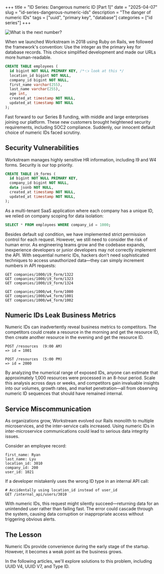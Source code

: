+++
title = "ID Series: Dangerous numeric ID [Part 1]"
date = "2025-04-07"
slug = "id-series-dangerous-numeric-ids"
description = "The danger of numeric IDs"
tags = ["uuid", "primary key", "database"]
categories = ["id series"]
+++

![What is the next number?](/images/posts/2025-05/2025-05-08-what-is-the-next-number.png)

When we launched Workstream in 2018 using Ruby on Rails, we followed the framework's convention: Use the integer as the primary key for database records. This choice simplified development and made our URLs more human-readable.

```sql
CREATE TABLE employees (
  id bigint NOT NULL PRIMARY KEY, /*👈 look at this */
  location_id bigint NOT NULL,
  company_id bigint NOT NULL,
  first_name varchar(255),
  last_name varchar(255),
  age int,
  created_at timestamp NOT NULL,
  updated_at timestamp NOT NULL
);
```

Fast forward to our Series B funding, with middle and large enterprises joining our platform. These new customers brought heightened security requirements, including SOC2 compliance. Suddenly, our innocent default choice of numeric IDs faced scrutiny.

## Security Vulnerabilities

Workstream manages highly sensitive HR information, including I9 and W4 forms. Security is our top priority.

```sql
CREATE TABLE i9_forms (
  id bigint NOT NULL PRIMARY KEY,
  company_id bigint NOT NULL,
  data jsonb NOT NULL,
  created_at timestamp NOT NULL,
  updated_at timestamp NOT NULL,
);
```

As a multi-tenant SaaS application where each company has a unique ID, we relied on company scoping for data isolation:

```sql
SELECT * FROM employees WHERE company_id = 1000;
```

Besides default sql condition, we have implemented strict permission control for each request. However, we still need to consider the risk of human error. As engineering teams grow and the codebase expands, inexperience developers or junior developers may not correctly implement the API. With sequential numeric IDs, hackers don't need sophisticated techniques to access unauthorized data—they can simply increment numbers in API requests:

```text
GET companies/1000/i9_form/1322
GET companies/1000/i9_form/1323
GET companies/1000/i9_form/1324

GET companies/1000/w4_form/1000
GET companies/1000/w4_form/1001
GET companies/1000/w4_form/1002
```

## Numeric IDs Leak Business Metrics

Numeric IDs can inadvertently reveal business metrics to competitors. The competitors could create a resource in the morning and get the resource ID, then create another resource in the evening and get the resource ID.

```text
POST /resources  (9:00 AM)
=> id = 1001

POST /resources  (5:00 PM)
=> id = 2000
```

By analyzing the numerical range of exposed IDs, anyone can estimate that approximately 1,000 resources were processed in an 8-hour period. Scale this analysis across days or weeks, and competitors gain invaluable insights into our volumes, growth rates, and market penetration—all from observing numeric ID sequences that should have remained internal.

## Service Miscommunication

As organizations grow, Workstream evolved our Rails monolith to multiple microservices, and the inter-service calls increased. Using numeric IDs in inter-microservice communications could lead to serious data integrity issues.

Consider an employee record:

```text
first_name: Ryan
last_name: Lyu
location_id: 3010
company_id: 200
user_id: 1021
```

If a developer mistakenly uses the wrong ID type in an internal API call:

```
# Accidentally using location_id instead of user_id
GET /internal_api/users/3010
```

With numeric IDs, this request might silently succeed—returning data for an unintended user rather than failing fast. The error could cascade through the system, causing data corruption or inappropriate access without triggering obvious alerts.

## The Lesson

Numeric IDs provide convenience during the early stage of the startup. However, it becomes a weak point as the business grows.

In the following articles, we'll explore solutions to this problem, including UUID V4, UUID V7, and Type ID.

